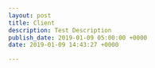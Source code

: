 ```yaml
---
layout: post
title: Client
description: Test Description
publish_date: 2019-01-09 05:00:00 +0000
date: 2019-01-09 14:43:27 +0000

---
```

